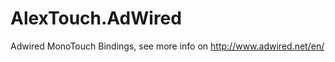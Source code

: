 AlexTouch.AdWired
=================

Adwired MonoTouch Bindings, see more info on http://www.adwired.net/en/